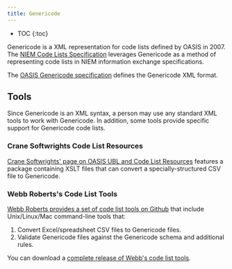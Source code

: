 ```yaml
---
title: Genericode
---
```


- TOC
{:toc}

Genericode is a XML representation for code lists defined by OASIS in 2007. The
[NIEM Code Lists Specification](../niem-code-lists-specification) leverages
Genericode as a method of representing code lists in NIEM information exchange
specifications.

The [OASIS Genericode
specification](http://docs.oasis-open.org/codelist/cs-genericode-1.0/doc/oasis-code-list-representation-genericode.html)
defines the Genericode XML format.

## Tools

Since Genericode is an XML syntax, a person may use any standard XML tools to work
with Genericode. In addition, some tools provide specific support for Genericode
code lists.

### Crane Softwrights Code List Resources

[Crane Softwrights' page on OASIS UBL and Code List
Resources](http://www.cranesoftwrights.com/resources/ubl/index.htm#codelist)
features a package containing XSLT files that can convert a specially-structured
CSV file to Genericode.

### Webb Roberts's Code List Tools

[Webb Roberts provides a set of code list tools on
Github](https://github.com/webb/code-list-tools) that include
Unix/Linux/Mac command-line tools that:

  1. Convert Excel/spreadsheet CSV files to Genericode files.
  2. Validate Genericode files against the Genericode schema and additional rules.

You can download a [complete release of Webb's code list
tools](https://github.com/webb/code-list-tools/releases).
